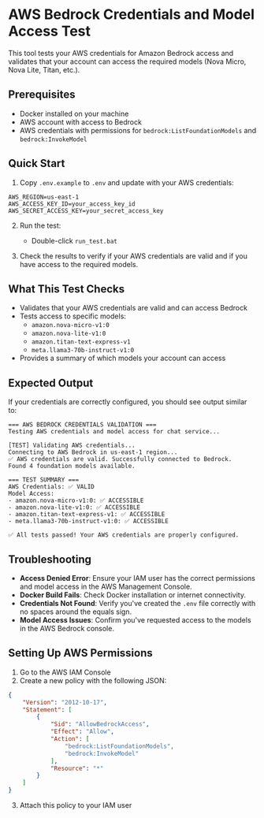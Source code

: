# AWS Bedrock Credentials and Model Access Test

This tool tests your AWS credentials for Amazon Bedrock access and validates that your account can access the required models (Nova Micro, Nova Lite, Titan, etc.).

## Prerequisites

- Docker installed on your machine
- AWS account with access to Bedrock
- AWS credentials with permissions for `bedrock:ListFoundationModels` and `bedrock:InvokeModel`

## Quick Start

1. Copy `.env.example` to `.env` and update with your AWS credentials:

```
AWS_REGION=us-east-1
AWS_ACCESS_KEY_ID=your_access_key_id
AWS_SECRET_ACCESS_KEY=your_secret_access_key
```

2. Run the test:
   - Double-click `run_test.bat`

3. Check the results to verify if your AWS credentials are valid and if you have access to the required models.

## What This Test Checks

- Validates that your AWS credentials are valid and can access Bedrock
- Tests access to specific models:
  - `amazon.nova-micro-v1:0`
  - `amazon.nova-lite-v1:0`
  - `amazon.titan-text-express-v1`
  - `meta.llama3-70b-instruct-v1:0`
- Provides a summary of which models your account can access

## Expected Output

If your credentials are correctly configured, you should see output similar to:

```
=== AWS BEDROCK CREDENTIALS VALIDATION ===
Testing AWS credentials and model access for chat service...

[TEST] Validating AWS credentials...
Connecting to AWS Bedrock in us-east-1 region...
✅ AWS credentials are valid. Successfully connected to Bedrock.
Found 4 foundation models available.

=== TEST SUMMARY ===
AWS Credentials: ✅ VALID
Model Access:
- amazon.nova-micro-v1:0: ✅ ACCESSIBLE
- amazon.nova-lite-v1:0: ✅ ACCESSIBLE
- amazon.titan-text-express-v1: ✅ ACCESSIBLE
- meta.llama3-70b-instruct-v1:0: ✅ ACCESSIBLE

✅ All tests passed! Your AWS credentials are properly configured.
```

## Troubleshooting

- **Access Denied Error**: Ensure your IAM user has the correct permissions and model access in the AWS Management Console.
- **Docker Build Fails**: Check Docker installation or internet connectivity.
- **Credentials Not Found**: Verify you've created the `.env` file correctly with no spaces around the equals sign.
- **Model Access Issues**: Confirm you've requested access to the models in the AWS Bedrock console.

## Setting Up AWS Permissions

1. Go to the AWS IAM Console
2. Create a new policy with the following JSON:

```json
{
    "Version": "2012-10-17",
    "Statement": [
        {
            "Sid": "AllowBedrockAccess",
            "Effect": "Allow",
            "Action": [
                "bedrock:ListFoundationModels",
                "bedrock:InvokeModel"
            ],
            "Resource": "*"
        }
    ]
}
```

3. Attach this policy to your IAM user